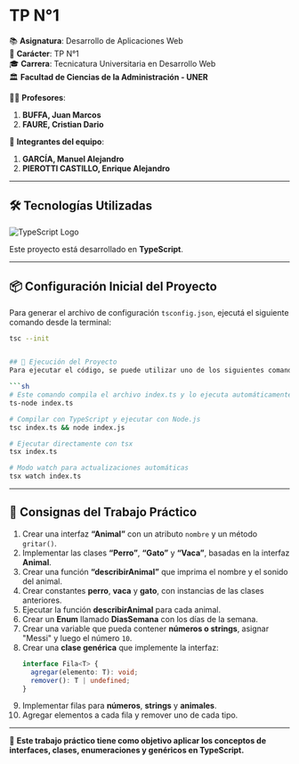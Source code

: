 # TP N°1

📚 **Asignatura**: Desarrollo de Aplicaciones Web  
📝 **Carácter**: TP N°1  
🎓 **Carrera**: Tecnicatura Universitaria en Desarrollo Web  
🏛️ **Facultad de Ciencias de la Administración - UNER**  

👨‍🏫 **Profesores**:

1. **BUFFA, Juan Marcos**  
2. **FAURE, Cristian Dario**  

👥 **Integrantes del equipo**:

1. **GARCÍA, Manuel Alejandro**  
2. **PIEROTTI CASTILLO, Enrique Alejandro**  

---

## 🛠 Tecnologías Utilizadas

![TypeScript Logo](https://upload.wikimedia.org/wikipedia/commons/4/4c/Typescript_logo_2020.svg)

Este proyecto está desarrollado en **TypeScript**.

---

## 📦 Configuración Inicial del Proyecto

Para generar el archivo de configuración `tsconfig.json`, ejecutá el siguiente comando desde la terminal:

```sh
tsc --init


## 🚀 Ejecución del Proyecto
Para ejecutar el código, se puede utilizar uno de los siguientes comandos:

```sh
# Este comando compila el archivo index.ts y lo ejecuta automáticamente sin necesidad de generar un .js por separado.
ts-node index.ts

# Compilar con TypeScript y ejecutar con Node.js
tsc index.ts && node index.js

# Ejecutar directamente con tsx
tsx index.ts

# Modo watch para actualizaciones automáticas
tsx watch index.ts
```

---

## 📌 Consignas del Trabajo Práctico

1. Crear una interfaz **“Animal”** con un atributo `nombre` y un método `gritar()`.
2. Implementar las clases **“Perro”**, **“Gato”** y **“Vaca”**, basadas en la interfaz **Animal**.
3. Crear una función **“describirAnimal”** que imprima el nombre y el sonido del animal.
4. Crear constantes **perro**, **vaca** y **gato**, con instancias de las clases anteriores.
5. Ejecutar la función **describirAnimal** para cada animal.
6. Crear un **Enum** llamado **DiasSemana** con los días de la semana.
7. Crear una variable que pueda contener **números o strings**, asignar "Messi" y luego el número `10`.
8. Crear una **clase genérica** que implemente la interfaz:
   ```ts
   interface Fila<T> {
     agregar(elemento: T): void;
     remover(): T | undefined;
   }
   ```
9. Implementar filas para **números**, **strings** y **animales**.
10. Agregar elementos a cada fila y remover uno de cada tipo.

---

📌 **Este trabajo práctico tiene como objetivo aplicar los conceptos de interfaces, clases, enumeraciones y genéricos en TypeScript.**

